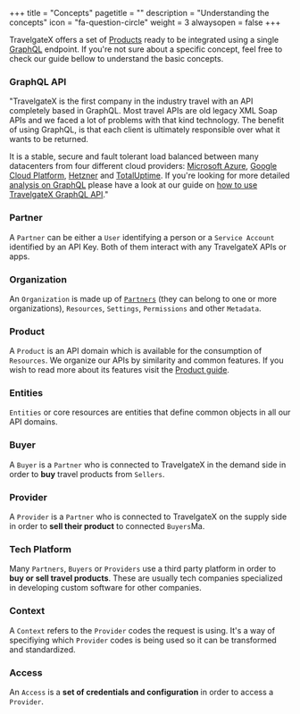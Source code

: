 +++
title = "Concepts"
pagetitle = ""
description = "Understanding the concepts"
icon = "fa-question-circle" 
weight = 3
alwaysopen = false
+++

TravelgateX offers a set of [Products](/products) ready to be integrated using a single [GraphQL](/graphql-api/) endpoint. If you're not sure about a specific concept, feel free to check our guide bellow to understand the basic concepts.

### GraphQL API

"TravelgateX is the first company in the industry travel with an API completely based in GraphQL. Most travel APIs are old legacy XML Soap APIs and we faced a lot of problems with that kind technology. The benefit of using GraphQL, is that each client is ultimately responsible over what it wants to be returned.

It is a stable, secure and fault tolerant load balanced between many datacenters from four different cloud providers: [Microsoft Azure](https://azure.microsoft.com/), [Google Cloud Platform](https://cloud.google.com/), [Hetzner](https://www.hetzner.de/) and [TotalUptime](http://totaluptime.com/). If you're looking for more detailed [analysis on GraphQL](/learning-graphql/overview/#graphql-at-travelgatex) please have a look at our guide on [how to use TravelgateX GraphQL API](/getting-started/api/)."

### Partner

A `Partner` can be either a `User` identifying a person or a `Service Account` identified by an API Key. Both of them interact with any TravelgateX APIs or apps.

### Organization

An `Organization` is made up of [`Partners`](#Partner) (they can belong to one or more organizations), `Resources`, `Settings`, `Permissions` and other `Metadata`. 

### Product

A `Product` is an API domain which is available for the consumption of `Resources`. We organize our APIs by similarity and common features. If you wish to read more about its features visit the [Product guide](/products).

### Entities
`Entities` or core resources are entities that define common objects in all our API domains.

### Buyer
  
A `Buyer` is a `Partner` who is connected to TravelgateX in the demand side in order to **buy** travel products from `Sellers`.

### Provider
  
A `Provider` is a `Partner` who is connected to TravelgateX on the supply side in order to **sell their product** to connected `Buyers`Ma.

### Tech Platform

Many `Partners`, `Buyers` or `Providers` use a third party platform in order to **buy or sell travel products**. These are usually tech companies specialized in developing custom software for other companies.

### Context
  
A `Context` refers to the `Provider` codes the request is using. It's a way of specifiying which `Provider` codes is being used so it can be transformed and standardized.

### Access

An `Access` is a **set of credentials and configuration** in order to access a `Provider`.












